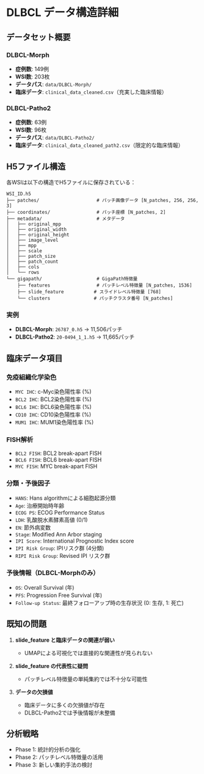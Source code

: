 # DLBCL データ構造詳細

## データセット概要

### DLBCL-Morph
- **症例数**: 149例
- **WSI数**: 203枚
- **データパス**: `data/DLBCL-Morph/`
- **臨床データ**: `clinical_data_cleaned.csv`（充実した臨床情報）

### DLBCL-Patho2  
- **症例数**: 63例
- **WSI数**: 96枚
- **データパス**: `data/DLBCL-Patho2/`
- **臨床データ**: `clinical_data_cleaned_path2.csv`（限定的な臨床情報）

## H5ファイル構造

各WSIは以下の構造でH5ファイルに保存されている：

```
WSI_ID.h5
├── patches/                     # パッチ画像データ [N_patches, 256, 256, 3]
├── coordinates/                 # パッチ座標 [N_patches, 2]
├── metadata/                    # メタデータ
│   ├── original_mpp
│   ├── original_width
│   ├── original_height
│   ├── image_level
│   ├── mpp
│   ├── scale
│   ├── patch_size
│   ├── patch_count
│   ├── cols
│   └── rows
└── gigapath/                    # GigaPath特徴量
    ├── features                 # パッチレベル特徴量 [N_patches, 1536]
    ├── slide_feature           # スライドレベル特徴量 [768]
    └── clusters                # パッチクラスタ番号 [N_patches]
```

### 実例
- **DLBCL-Morph**: `26787_0.h5` → 11,506パッチ
- **DLBCL-Patho2**: `20-0494_1_1.h5` → 11,665パッチ

## 臨床データ項目

### 免疫組織化学染色
- `MYC IHC`: c-Myc染色陽性率 (%)
- `BCL2 IHC`: BCL2染色陽性率 (%)
- `BCL6 IHC`: BCL6染色陽性率 (%)
- `CD10 IHC`: CD10染色陽性率 (%)
- `MUM1 IHC`: MUM1染色陽性率 (%)

### FISH解析
- `BCL2 FISH`: BCL2 break-apart FISH
- `BCL6 FISH`: BCL6 break-apart FISH  
- `MYC FISH`: MYC break-apart FISH

### 分類・予後因子
- `HANS`: Hans algorithmによる細胞起源分類
- `Age`: 治療開始時年齢
- `ECOG PS`: ECOG Performance Status
- `LDH`: 乳酸脱水素酵素高値 (0/1)
- `EN`: 節外病変数
- `Stage`: Modified Ann Arbor staging
- `IPI Score`: International Prognostic Index score
- `IPI Risk Group`: IPIリスク群 (4分類)
- `RIPI Risk Group`: Revised IPI リスク群

### 予後情報（DLBCL-Morphのみ）
- `OS`: Overall Survival (年)
- `PFS`: Progression Free Survival (年)
- `Follow-up Status`: 最終フォローアップ時の生存状況 (0: 生存, 1: 死亡)

## 既知の問題
1. **slide_feature と臨床データの関連が弱い**
   - UMAPによる可視化では直接的な関連性が見られない
   
2. **slide_feature の代表性に疑問**
   - パッチレベル特徴量の単純集約では不十分な可能性
   
3. **データの欠損値**
   - 臨床データに多くの欠損値が存在
   - DLBCL-Patho2では予後情報が未整備

## 分析戦略
- Phase 1: 統計的分析の強化
- Phase 2: パッチレベル特徴量の活用 
- Phase 3: 新しい集約手法の検討 